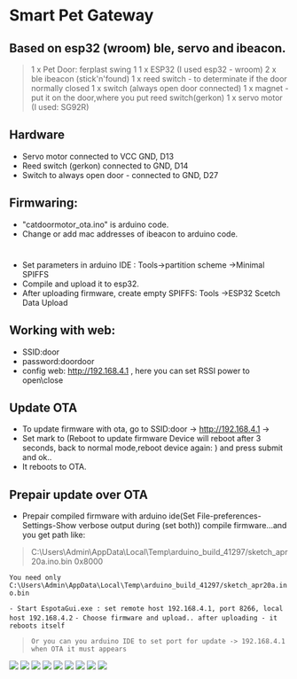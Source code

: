 # Smart Pet Gateway 
## Based on esp32 (wroom) ble, servo and ibeacon.

>1 x Pet Door: ferplast swing 1
1 x ESP32 (I used esp32 - wroom)
2 x ble ibeacon (stick'n'found)
1 x reed switch - to determinate if the door normally closed
1 x switch (always open door connected)
1 x magnet - put it on the door,where you put reed switch(gerkon)
1 x servo motor (I used: SG92R)

## Hardware
- Servo motor connected to VCC GND, D13
- Reed switch (gerkon) connected to GND, D14
- Switch to always open door - connected to GND, D27

## Firmwaring:
- "catdoormotor_ota.ino" is arduino code. 
- Change or add mac addresses of ibeacon to arduino code.
#
-  Set parameters in arduino IDE : Tools->partition scheme ->Minimal SPIFFS
- Compile and upload it to esp32.
- After uploading firmware, create empty SPIFFS: Tools ->ESP32 Scetch Data Upload

## Working with web:
- SSID:door 
- password:doordoor
- config web: http://192.168.4.1 , here you can set RSSI power to open\close

## Update OTA
- To update firmware with ota, go to SSID:door ->  http://192.168.4.1 -> 
- Set mark to (Reboot to update firmware Device will reboot after 3 seconds, back to normal mode,reboot device again: ) 
and press submit and ok..
- It reboots to OTA.
## Prepair update over OTA
- Prepair compiled firmware with arduino ide(Set File-preferences-Settings-Show verbose output during (set both))
compile firmware...and you get path like:

>C:\Users\Admin\AppData\Local\Temp\arduino_build_41297/sketch_apr20a.ino.bin 0x8000


```You need only C:\Users\Admin\AppData\Local\Temp\arduino_build_41297/sketch_apr20a.ino.bin```

``` - Start EspotaGui.exe : set remote host 192.168.4.1, port 8266, local host 192.168.4.2 ```
```- Choose firmware and upload.. after uploading - it reboots itself```

> ``` Or you can you arduino IDE to set port for update -> 192.168.4.1  ```
>``` when OTA it must appears```
>

![](1.jpg)
![](2.jpg)
![](3.jpg)
![](4.jpg)
![](5.jpg)
![](6.jpg)
![](7.jpg)
![](howto.jpg)
![](petdoor.gif)

